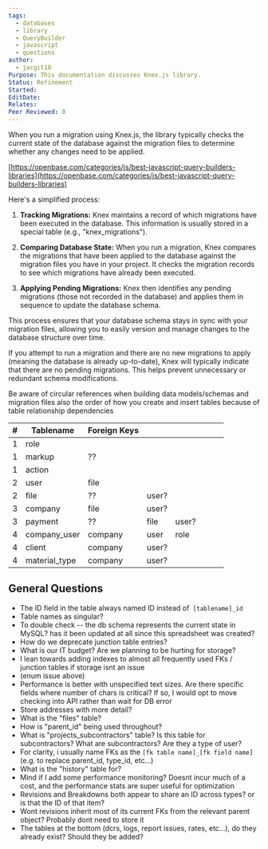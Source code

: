 ```yaml
---
tags:
  - databases
  - library
  - QueryBuilder
  - javascript
  - questions
author:
  - jacgit18
Purpose: This documentation discusses Knex.js library.
Status: Refinement
Started: 
EditDate: 
Relates: 
Peer Reviewed: 0
---
```

When you run a migration using Knex.js, the library typically checks the current state of the database against the migration files to determine whether any changes need to be applied.  

[https://openbase.com/categories/js/best-javascript-query-builders-libraries](https://openbase.com/categories/js/best-javascript-query-builders-libraries)
  
Here's a simplified process:  
  
1. **Tracking Migrations:** Knex maintains a record of which migrations have been executed in the database. This information is usually stored in a special table (e.g., "knex_migrations").  
  
2. **Comparing Database State:** When you run a migration, Knex compares the migrations that have been applied to the database against the migration files you have in your project. It checks the migration records to see which migrations have already been executed.  
  
3. **Applying Pending Migrations:** Knex then identifies any pending migrations (those not recorded in the database) and applies them in sequence to update the database schema.  
  
This process ensures that your database schema stays in sync with your migration files, allowing you to easily version and manage changes to the database structure over time.  
  
If you attempt to run a migration and there are no new migrations to apply (meaning the database is already up-to-date), Knex will typically indicate that there are no pending migrations. This helps prevent unnecessary or redundant schema modifications.

Be aware of circular references when building data models/schemas and migration files also the order of how you create and insert tables because of table relationship dependencies  

| # | Tablename | Foreign Keys |  |  |  |  |  |
| ---- | ---- | ---- | ---- | ---- | ---- | ---- | ---- |
| 1 | role |  |  |  |  |  |  |
| 1 | markup | ?? |  |  |  |  |  |
| 1 | action |  |  |  |  |  |  |
| 2 | user | file |  |  |  |  |  |
| 2 | file | ?? | user? |  |  |  |  |
| 3 | company | file | user? |  |  |  |  |
| 3 | payment | ?? | file | user? |  |  |  |
| 4 | company_user | company | user | role |  |  |  |
| 4 | client | company | user? |  |  |  |  |
| 4 | material_type | company | user? |  |  |  |  |


## General Questions
- The ID field in the table always named ID instead of` [tablename]_id`
- Table names as singular?
- To double check -- the db schema represents the current state in MySQL? has it been updated at all since this spreadsheet was created?
- How do we deprecate junction table entries?
- What is our IT budget? Are we planning to be hurting for storage?
- I lean towards adding indexes to almost all frequently used FKs / junction tables if storage isnt an issue
- (enum issue above)
- Performance is better with unspecified text sizes. Are there specific fields where number of chars is critical? If so, I would opt to move checking into API rather than wait for DB error
- Store addresses with more detail?
- What is the "files" table?
- How is "parent_id" being used throughout?
- What is "projects_subcontractors" table? Is this table for subcontractors? What are subcontractors? Are they a type of user?
- For clarity, i usually name FKs as the `[fk table name]_[fk field name]` (e.g. to replace parent_id, type_id, etc...)
- What is the "history" table for?
- Mind if I add some performance monitoring? Doesnt incur much of a cost, and the performance stats are super useful for optimization
- Revisions and Breakdowns both appear to share an ID across types? or is that the ID of that item?
- Wont revisions inherit most of its current FKs from the relevant parent object? Probably dont need to store it
- The tables at the bottom (dcrs, logs, report issues, rates, etc...), do they already exist? Should they be added?

